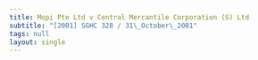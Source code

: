 ```yaml
---
title: Mopi Pte Ltd v Central Mercantile Corporation (S) Ltd
subtitle: "[2001] SGHC 328 / 31\_October\_2001"
tags: null
layout: single
---
```


